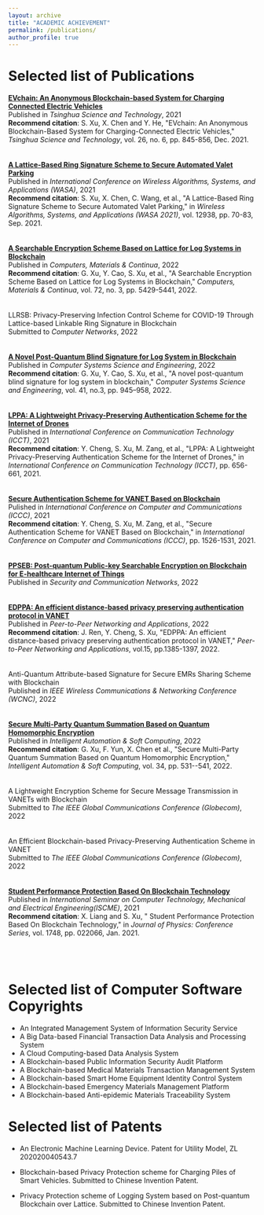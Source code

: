 ```yaml
---
layout: archive
title: "ACADEMIC ACHIEVEMENT"
permalink: /publications/
author_profile: true
---
```


Selected list of Publications
======

[**EVchain: An Anonymous Blockchain-based System for Charging Connected Electric Vehicles**](https://ieeexplore.ieee.org/stamp/stamp.jsp?tp=&arnumber=9449329)
<br>
Published in *Tsinghua Science and Technology*, 2021  
**Recommend citation**: S. Xu, X. Chen and Y. He, "EVchain: An Anonymous Blockchain-Based System for Charging-Connected Electric Vehicles," *Tsinghua Science and Technology*, vol. 26, no. 6, pp. 845-856, Dec. 2021.
<br><br><br>
[**A Lattice-Based Ring Signature Scheme to Secure Automated Valet Parking**](https://link.springer.com/chapter/10.1007%2F978-3-030-86130-8_6)  
Published in *International Conference on Wireless Algorithms, Systems, and Applications (WASA)*, 2021  
**Recommend citation**: S. Xu, X. Chen, C. Wang, et al., "A Lattice-Based Ring Signature Scheme to Secure Automated Valet Parking," in *Wireless Algorithms, Systems, and Applications (WASA 2021)*, vol. 12938, pp. 70-83, Sep. 2021.
<br><br><br>
[**A Searchable Encryption Scheme Based on Lattice for Log Systems in Blockchain**](https://www.techscience.com/cmc/v72n3/47564)
<br>
Published in *Computers, Materials & Continua*, 2022
<br>
**Recommend citation**: G. Xu, Y. Cao, S. Xu, et al., "A Searchable Encryption Scheme Based on Lattice for Log Systems in Blockchain," *Computers, Materials & Continua*, vol. 72, no. 3, pp. 5429-5441, 2022.
<br><br><br>
LLRSB: Privacy-Preserving Infection Control Scheme for COVID-19 Through Lattice-based Linkable Ring Signature in Blockchain
<br>
Submitted to *Computer Networks*, 2022
<br><br><br>
[**A Novel Post-Quantum Blind Signature for Log System in Blockchain**](https://www.techscience.com/csse/v41n3/45554)
<br>
Published in *Computer Systems Science and Engineering*, 2022
<br>
**Recommend citation**: G. Xu, Y. Cao, S. Xu, et al., "A novel post-quantum blind signature for log system in blockchain," *Computer Systems Science and Engineering*, vol. 41, no.3, pp. 945–958, 2022.
<br><br><br>
[**LPPA: A Lightweight Privacy-Preserving Authentication Scheme for the Internet of Drones**](https://ieeexplore.ieee.org/document/9658014)
<br>
Published in *International Conference on Communication Technology (ICCT)*, 2021
<br>
**Recommend citation**: Y. Cheng, S. Xu, M. Zang, et al., "LPPA: A Lightweight Privacy-Preserving Authentication Scheme for the Internet of Drones," in *International Conference on Communication Technology (ICCT)*, pp. 656-661, 2021.
<br><br><br>
[**Secure Authentication Scheme for VANET Based on Blockchain**](https://ieeexplore.ieee.org/document/9674693)
<br>
Pulished in *International Conference on Computer and Communications (ICCC)*, 2021
<br>
**Recommend citation**: Y. Cheng, S. Xu, M. Zang, et al., "Secure Authentication Scheme for VANET Based on Blockchain," in *International Conference on Computer and Communications (ICCC)*, pp. 1526-1531, 2021.
<br><br><br>
[**PPSEB: Post-quantum Public-key Searchable Encryption on Blockchain for E-healthcare Internet of Things**](https://www.hindawi.com/journals/scn/2022/3368819/)
<br>
Published in *Security and Communication Networks*, 2022
<br><br><br>
[**EDPPA: An efficient distance-based privacy preserving authentication protocol in VANET**](https://link.springer.com/article/10.1007/s12083-022-01297-5)  
Published in *Peer-to-Peer Networking and Applications*, 2022
<br>
**Recommend citation**: J. Ren, Y. Cheng, S. Xu, "EDPPA: An efficient distance-based privacy preserving authentication protocol in VANET," *Peer-to-Peer Networking and Applications*, vol.15, pp.1385-1397, 2022.
<br><br><br>
Anti-Quantum Attribute-based Signature for Secure EMRs Sharing Scheme with Blockchain  
Published in *IEEE Wireless Communications & Networking Conference (WCNC)*, 2022
<br><br><br>
[**Secure Multi-Party Quantum Summation Based on Quantum Homomorphic Encryption**](https://www.techscience.com/iasc/v34n1/47381)
<br>
Published in *Intelligent Automation & Soft Computing*, 2022
<br>
**Recommend citation**: G. Xu, F. Yun, X. Chen et al., "Secure Multi-Party Quantum Summation Based on Quantum Homomorphic Encryption," *Intelligent Automation & Soft Computing*, vol. 34, pp. 531--541, 2022.
<br><br><br>
A Lightweight Encryption Scheme for Secure Message Transmission in VANETs with Blockchain
<br>
Submitted to *The IEEE Global Communications Conference (Globecom)*, 2022
<br><br><br>
An Efficient Blockchain-based Privacy-Preserving Authentication Scheme in VANET 
<br>
Submitted to *The IEEE Global Communications Conference (Globecom)*, 2022
<br><br><br>
[**Student Performance Protection Based On Blockchain Technology**](https://iopscience.iop.org/article/10.1088/1742-6596/1748/2/022006/pdf)  
Published in *International Seminar on Computer Technology, Mechanical and Electrical Engineering(ISCME)*, 2021
<br>
**Recommend citation**: X. Liang and S. Xu, " Student Performance Protection Based On Blockchain Technology," in *Journal of Physics: Conference Series*, vol. 1748, pp. 022066, Jan. 2021.
<br><br><br><br>

Selected list of Computer Software Copyrights
======

* An Integrated Management System of Information Security Service
* A Big Data-based Financial Transaction Data Analysis and Processing System
* A Cloud Computing-based Data Analysis System
* A Blockchain-based Public Information Security Audit Platform
* A Blockchain-based Medical Materials Transaction Management System
* A Blockchain-based Smart Home Equipment Identity Control System
* A Blockchain-based Emergency Materials Management Platform
* A Blockchain-based Anti-epidemic Materials Traceability System

  
  
Selected list of Patents
======
  * An Electronic Machine Learning Device. Patent for Utility Model, ZL 202020040543.7

  * Blockchain-based Privacy Protection scheme for Charging Piles of Smart Vehicles. Submitted to Chinese Invention Patent.

  * Privacy Protection scheme of Logging System based on Post-quantum Blockchain over Lattice. Submitted to Chinese Invention Patent.




